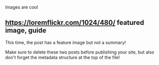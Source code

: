 Images are cool

https://loremflickr.com/1024/480/
featured image, guide
-----

This time, the post has a feature image but not a summary!

Make sure to delete these two posts before publishing your site, but also don't forget the metadata structure at the top of the file!
